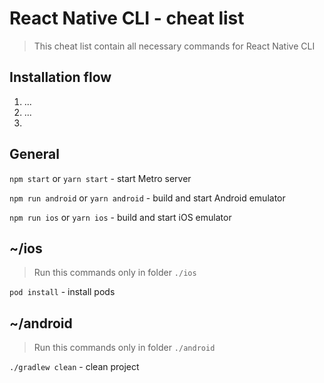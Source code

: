 # React Native CLI - cheat list
> This cheat list contain all necessary commands for React Native CLI

## Installation flow
1. ...
2. ...
3. 

## General

`npm start` or `yarn start` - start Metro server

`npm run android` or `yarn android` - build and start Android emulator

`npm run ios` or `yarn ios` - build and start iOS emulator

## ~/ios
> Run this commands only in folder `./ios`

`pod install` - install pods


## ~/android
> Run this commands only in folder `./android`

`./gradlew clean` - clean project

